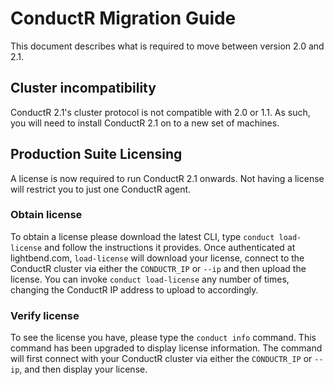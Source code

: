 # ConductR Migration Guide

This document describes what is required to move between version 2.0 and 2.1.

## Cluster incompatibility

ConductR 2.1's cluster protocol is not compatible with 2.0 or 1.1. As such, you will need to install ConductR 2.1 on to a new set of machines.

## Production Suite Licensing

A license is now required to run ConductR 2.1 onwards. Not having a license will restrict you to just one ConductR agent.

### Obtain license

To obtain a license please download the latest CLI, type `conduct load-license` and follow the instructions it provides. Once authenticated at lightbend.com, `load-license` will download your license, connect to the ConductR cluster via either the `CONDUCTR_IP` or `--ip` and then upload the license. You can invoke `conduct load-license` any number of times, changing the ConductR IP address to upload to accordingly.

### Verify license

To see the license you have, please type the `conduct info` command. This command has been upgraded to display license information. The command will first connect with your ConductR cluster via either the `CONDUCTR_IP` or `--ip`, and then display your license.